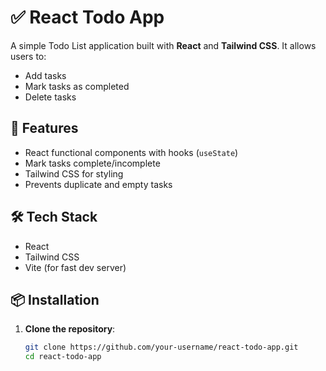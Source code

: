 # ✅ React Todo App

A simple Todo List application built with **React** and **Tailwind CSS**. It allows users to:
- Add tasks
- Mark tasks as completed
- Delete tasks

## 🚀 Features

- React functional components with hooks (`useState`)
- Mark tasks complete/incomplete
- Tailwind CSS for styling
- Prevents duplicate and empty tasks

## 🛠️ Tech Stack

- React
- Tailwind CSS
- Vite (for fast dev server)

## 📦 Installation

1. **Clone the repository**:
   ```bash
   git clone https://github.com/your-username/react-todo-app.git
   cd react-todo-app
